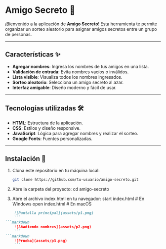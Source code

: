 # Amigo Secreto 🎁

¡Bienvenido a la aplicación de **Amigo Secreto**! Esta herramienta te permite organizar un sorteo aleatorio para asignar amigos secretos entre un grupo de personas.

---

## Características ✨

- **Agregar nombres**: Ingresa los nombres de tus amigos en una lista.
- **Validación de entrada**: Evita nombres vacíos o inválidos.
- **Lista visible**: Visualiza todos los nombres ingresados.
- **Sorteo aleatorio**: Selecciona un amigo secreto al azar.
- **Interfaz amigable**: Diseño moderno y fácil de usar.

---

## Tecnologías utilizadas 🛠️

- **HTML**: Estructura de la aplicación.
- **CSS**: Estilos y diseño responsive.
- **JavaScript**: Lógica para agregar nombres y realizar el sorteo.
- **Google Fonts**: Fuentes personalizadas.

---

## Instalación 🚀

1. Clona este repositorio en tu máquina local:
   ```bash
   git clone https://github.com/tu-usuario/amigo-secreto.git
2. Abre la carpeta del proyecto:
cd amigo-secreto

3. Abre el archivo index.html en tu navegador:
start index.html  # En Windows
open index.html   # En macOS

 ```markdown
     ![Pantalla principal](assets/p1.png)
     ```
 ```markdown
     ![Añadiendo nombres](assets/p2.png)
     ```
 ```markdown
     ![Prueba](assets/p3.png)
     ```